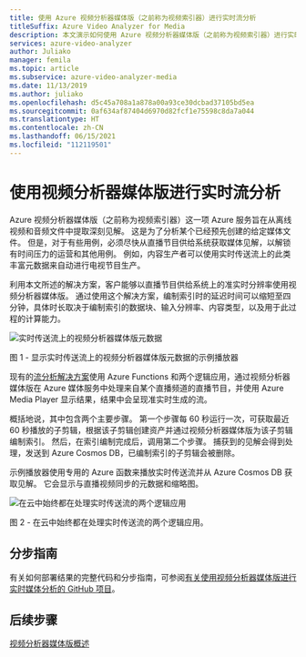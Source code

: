 ```yaml
---
title: 使用 Azure 视频分析器媒体版（之前称为视频索引器）进行实时流分析
titleSuffix: Azure Video Analyzer for Media
description: 本文演示如何使用 Azure 视频分析器媒体版（之前称为视频索引器）进行实时流分析。
services: azure-video-analyzer
author: Juliako
manager: femila
ms.topic: article
ms.subservice: azure-video-analyzer-media
ms.date: 11/13/2019
ms.author: juliako
ms.openlocfilehash: d5c45a708a1a878a00a93ce30dcbad37105bd5ea
ms.sourcegitcommit: 0af634af87404d6970d82fcf1e75598c8da7a044
ms.translationtype: HT
ms.contentlocale: zh-CN
ms.lasthandoff: 06/15/2021
ms.locfileid: "112119501"
---
```

# <a name="live-stream-analysis-with-video-analyzer-for-media"></a>使用视频分析器媒体版进行实时流分析

Azure 视频分析器媒体版（之前称为视频索引器）这一项 Azure 服务旨在从离线视频和音频文件中提取深刻见解。 这是为了分析某个已经预先创建的给定媒体文件。 但是，对于有些用例，必须尽快从直播节目供给系统获取媒体见解，以解锁有时间压力的运营和其他用例。 例如，内容生产者可以使用实时传送流上的此类丰富元数据来自动进行电视节目生产。

利用本文所述的解决方案，客户能够以直播节目供给系统上的准实时分辨率使用视频分析器媒体版。 通过使用这个解决方案，编制索引时的延迟时间可以缩短至四分钟，具体时长取决于编制索引的数据块、输入分辨率、内容类型，以及用于此过程的计算能力。

![实时传送流上的视频分析器媒体版元数据](./media/live-stream-analysis/live-stream-analysis01.png)

图 1 - 显示实时传送流上的视频分析器媒体版元数据的示例播放器

现有的[流分析解决方案](https://aka.ms/livestreamanalysis)使用 Azure Functions 和两个逻辑应用，通过视频分析器媒体版在 Azure 媒体服务中处理来自某个直播频道的直播节目，并使用 Azure Media Player 显示结果，结果中会呈现准实时生成的流。

概括地说，其中包含两个主要步骤。 第一个步骤每 60 秒运行一次，可获取最近 60 秒播放的子剪辑，根据该子剪辑创建资产并通过视频分析器媒体版为该子剪辑编制索引。 然后，在索引编制完成后，调用第二个步骤。 捕获到的见解会得到处理，发送到 Azure Cosmos DB，已编制索引的子剪辑会被删除。

示例播放器使用专用的 Azure 函数来播放实时传送流并从 Azure Cosmos DB 获取见解。 它会显示与直播视频同步的元数据和缩略图。

![在云中始终都在处理实时传送流的两个逻辑应用](./media/live-stream-analysis/live-stream-analysis02.png)

图 2 - 在云中始终都在处理实时传送流的两个逻辑应用。

## <a name="step-by-step-guide"></a>分步指南 

有关如何部署结果的完整代码和分步指南，可参阅[有关使用视频分析器媒体版进行实时媒体分析的 GitHub 项目](https://aka.ms/livestreamanalysis)。 

## <a name="next-steps"></a>后续步骤

[视频分析器媒体版概述](video-indexer-overview.md)
